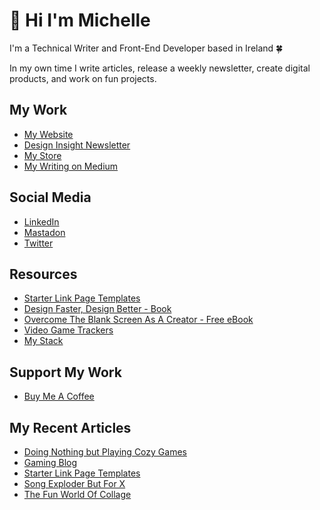 # 👋 Hi I'm Michelle

<!-- <div id="badges">
  <a href="https://twitter.com/heymichellemac">
    <img src="https://img.shields.io/badge/Twitter-blue?style=for-the-badge&logo=twitter&logoColor=white" alt="Twitter Badge"/>
  </a>
  <a href="https://heymichellemac.medium.com/membership">
    <img src="https://img.shields.io/badge/Medium-blue?style=for-the-badge&logo=medium&logoColor=white" alt="Medium Badge"/>
  </a>
  <a href="https://www.linkedin.com/company/heymichellemac/">
    <img src="https://img.shields.io/badge/LinkedIn-blue?style=for-the-badge&logo=linkedin&logoColor=white" alt="LinkedIn Badge"/>
  </a>
  <a href="https://www.buymeacoffee.com/heymichellemac">
    <img src="https://img.shields.io/badge/Buymeacoffee-blue?style=for-the-badge&logo=buymeacoffee&logoColor=white" alt="Buy Me A Coffee Badge"/>
  </a>

</div> -->

I'm a Technical Writer and Front-End Developer based in Ireland 🍀

In my own time I write articles, release a weekly newsletter, create digital products, and work on fun projects.

## My Work
- [My Website](https://heymichellemac.com/)
- [Design Insight Newsletter](https://designinsight.substack.com/)
- [My Store](https://store.heymichellemac.com/)
- [My Writing on Medium](https://heymichellemac.medium.com/)

## Social Media
- [LinkedIn](https://www.linkedin.com/in/michellemccausland/)
- [Mastadon](https://pkm.social/@heymichellemac)
- [Twitter](https://twitter.com/heymichellemac)

## Resources
- [Starter Link Page Templates](https://heymichellemac.com/link-page-templates)
- [Design Faster, Design Better - Book](https://designfaster.netlify.app/)
- [Overcome The Blank Screen As A Creator - Free eBook](https://gum.co/blank-screen)
- [Video Game Trackers](https://heymichellemac.com/video-game-trackers)
- [My Stack](https://www.heymichellemac.com/stack)

## Support My Work
- [Buy Me A Coffee](https://www.buymeacoffee.com/heymichellemac)

## My Recent Articles

<!-- BLOG-POST-LIST:START -->
- [Doing Nothing but Playing Cozy Games](https://heymichellemac.com/cozy-games)
- [Gaming Blog](https://heymichellemac.com/gaming-blog)
- [Starter Link Page Templates](https://heymichellemac.com/link-page-templates)
- [Song Exploder But For X](https://heymichellemac.com/song-exploder)
- [The Fun World Of Collage](https://heymichellemac.com/fun-world-of-collage)
<!-- BLOG-POST-LIST:END -->

